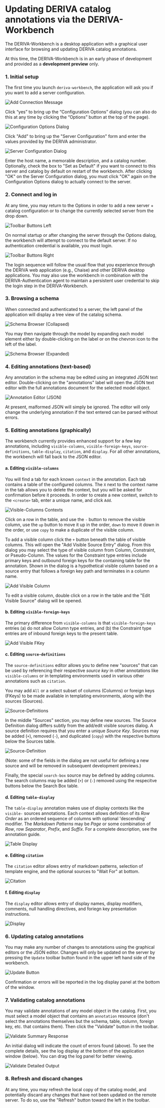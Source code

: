 # Updating DERIVA catalog annotations via the DERIVA-Workbench

The DERIVA-Workbench is a desktop application with a graphical user interface for
browsing and updating DERIVA catalog annotations.

At this time, the DERIVA-Workbench is in an early phase of development and provided
as a **development preview** only.

### 1. Initial setup

The first time you launch `deriva-workbench`, the application will ask you if you 
want to add a server configuration.

![Add Connection Message](images/add-connection-message.png)

Click “yes” to bring up the “Configuration Options” dialog (you can also do this at 
any time by clicking the “Options” button at the top of the page).

![Configuration Options Dialog](images/configuration-options-dialog.png)

Click "Add" to bring up the "Server Configuration" form and enter the values provided 
by the DERIVA administrator.

![Server Configuration Dialog](images/server-configuration-dialog.png)

Enter the host name, a memorable description, and a catalog number. Optionally, 
check the box to "Set as Default" if you want to connect to this server and 
catalog by default on restart of the workbench. After clicking "OK" on the Server 
Configuration dialog, you must click "OK" again on the Configuration Options 
dialog to actually connect to the server. 

### 2. Connect and log in

At any time, you may return to the Options in order to add a new server + catalog 
configuration or to change the currently selected server from the drop down.

![Toolbar Buttons Left](images/toolbar-buttons-left.png)

On normal startup or after changing the server through the Options dialog, the 
workbench will attempt to connect to the default server. If no authentication 
credential is available, you must login.

![Toolbar Buttons Right](images/toolbar-buttons-right.png)

The login sequence will follow the usual flow that you experience through the DERIVA 
web application (e.g., Chaise) and other DERIVA desktop applications. You may also 
use the workbench in combination with the DERIVA-Authentication agent to maintain a 
persistent user credential to skip the login step in the DERIVA-Workbench.

### 3. Browsing a schema

When connected and authenticated to a server, the left panel of the application will 
display a tree view of the catalog schema.

![Schema Browser (Collapsed)](images/browse-collapsed.png)

You may then navigate through the model by expanding each model element either by 
double-clicking on the label or on the chevron icon to the left of the label.

![Schema Browser (Expanded)](images/browse-expanded.png)

### 4. Editing annotations (text-based)

Any annotation in the schema may be edited using an integrated JSON text editor. 
Double-clicking on the "annotations" label will open the JSON text editor with the 
full annotations document for the selected model object.

![Annotation Editor (JSON)](images/annotation-editor-json.png)

At present, malformed JSON will simply be ignored. The editor will only change the 
underlying annotation if the text entered can be parsed without errors.

### 5. Editing annotations (graphically)

The workbench currently provides enhanced support for a few key annotations, including 
`visible-columns`, `visible-foreign-keys`, `source-definitions`, `table-display`, 
`citation`, and `display`. For all other annotations, the workbench will fall back to the 
JSON editor.

#### a. Editing `visible-columns`

You will find a tab for each known `context` in the annotation. Each tab contains a table
of the configured columns. The `X` next to the context name in the tab allows you to delete
the context, but you will be asked for confirmation before it proceeds. In order to create 
a new context, switch to the `<create>` tab, enter a unique name, and click `Add`.

![Visible-Columns Contexts](images/visible-columns-contexts.png)

Click on a row in the table, and use the `-` button to remove the visible column, use the 
`up` button to move it up in the order, `down` to move it down in the order, or use `copy` 
to make a duplicate of the visible column.

To add a visible column click the `+` button beneath the table of visible columns. This will 
open the "Add Visible Source Entry" dialog. From this dialog you may select the type of 
visible column from Column, Constraint, or Pseudo-Column. The values for the Constraint type 
entries include primary keys and outbound foreign keys for the containing table for the 
annotation. Shown in the dialog is a hypothetical visible column based on a source entry that 
follows a foreign key path and terminates in a column name. 

![Add Visible Column](images/add-visible-column.png)

To edit a visible column, double click on a row in the table and the "Edit Visible Source" 
dialog will be opened.

#### b. Editing `visible-foreign-keys`

The primary difference from `visible-columns` is that `visible-foreign-keys` entries (a) do 
not allow Column type entries, and (b) the Constraint type entries are of inbound foreign 
keys to the present table.

![Add Visible FKey](images/add-visible-fkey-entry.png)

#### c. Editing `source-definitions`

The `source-definitions` editor allows you to define new "sources" that can be used by referencing
their respective _source key_ in other annotations like `visible-columns` or in templating 
environments used in various other annotations such as `citation`.

You may add `All` or a select subset of columns (Columns) or foreign keys (FKeys) to be made 
available in templating environments, along with the sources (Sources).

![Source-Definitions](images/source-definitions.png)
 
In the middle "Sources" section, you may define new sources. The Source Definition dialog differs
subtly from the add/edit visible sources dialog. A source definition requires that you enter a 
unique _Source Key_. Sources may be added (`+`), removed (`-`), and duplicated (`copy`) with the 
respective buttons below the Sources table.
 
![Source-Definition](images/source-definition.png)
 
(Note: some of the fields in the dialog are not useful for defining a new source and will be 
removed in subsequent development previews.)
 
Finally, the special `search-box` source may be defined by adding columns. The search columns 
may be added (`+`) or (`-`) removed using the respecitve buttons below the Search Box table.

#### d. Editing `table-display`

The `table-display` annotation makes use of display contexts like the `visible-` sources 
annotations. Each context allows definition of its _Row Order_ as an ordered sequence of 
columns with optional 'descending' modifier. The _Markdown Patterns_ may be _Page_ or some 
combination of _Row_, row _Separator_, _Prefix_, and _Suffix_. For a complete description, see 
the annotation guide.

![Table Display](images/table-display.png)

#### e. Editing `citation`

The `citation` editor allows entry of markdown patterns, selection of template engine, and the 
optional sources to "Wait For" at bottom.

![Citation](images/citation.png)

#### f. Editing `display`

The `display` editor allows entry of display names, display modifiers, comments, null handling
directives, and foriegn key presentation instructions.

![Display](images/display.png)

### 6. Updating catalog annotations

You may make any number of changes to annotations using the graphical editors or the JSON editor. 
Changes will only be updated on the server by pressing the `Update` toolbar button found in the 
upper left hand side of the workbench.

![Update Button](images/toolbar-buttons-left.png)

Confirmation or errors will be reported in the log display panel at the bottom of the window.

### 7. Validating catalog annotations

You may validate annotations of any model object in the catalog. First, you must select a model 
object that contains an `annotation` resource (don't select the annotations themselves but the 
schema, table, column, foreign key, etc. that contains them). Then click the "Validate" button in 
the toolbar.

![Validate Summary Response](images/validate-summary.png)

An initial dialog will indicate the count of errors found (above). To see the complete details, 
see the log display at the bottom of the application window (below). You can drag the log panel 
for better viewing.

![Validate Detailed Output](images/validate-details.png)

### 8. Refresh and discard changes

At any time, you may refresh the local copy of the catalog model, and potentially discard any 
changes that have not been updated on the remote server. To do so, use the "Refresh" button toward the left 
in the toolbar.